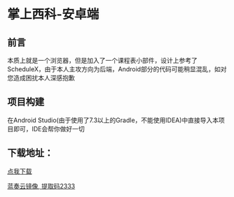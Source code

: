 # 掌上西科-安卓端
## 前言
本质上就是一个浏览器，但是加入了一个课程表小部件，设计上参考了ScheduleX，由于本人主攻方向为后端，Android部分的代码可能稍显混乱，如对您造成困扰本人深感抱歉

## 项目构建
在Android Studio(由于使用了7.3以上的Gradle，不能使用IDEA)中直接导入本项目即可，IDE会帮你做好一切

## 下载地址：

[点我下载](https://github.com/flben233/HandiSWUST-Android-Rebuild/releases/)

[蓝奏云镜像, 提取码2333](https://wwn.lanzoul.com/b0419zkwh)
